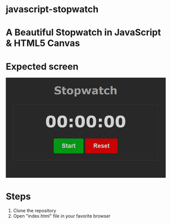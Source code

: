 # javascript-stopwatch
# A Beautiful Stopwatch in JavaScript &amp; HTML5 Canvas

# Expected screen
![alt text](https://github.com/hardcore-coder-69/javascript-stopwatch/blob/main/stopwatch/screens/stopwatch.png?raw=true)

# Steps
1. Clone the repository
2. Open "index.html" file in your favorite browser

